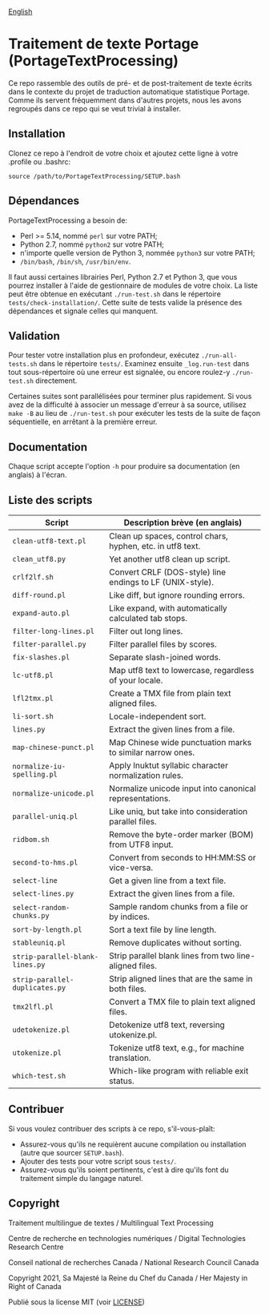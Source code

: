 [English](README.md)

# Traitement de texte Portage (PortageTextProcessing)

Ce repo rassemble des outils de pré- et de post-traitement de texte écrits dans le
contexte du projet de traduction automatique statistique Portage. Comme ils servent
fréquemment dans d'autres projets, nous les avons regroupés dans ce repo qui se veut
trivial à installer.

## Installation

Clonez ce repo à l'endroit de votre choix et ajoutez cette ligne à votre .profile ou .bashrc:

`source /path/to/PortageTextProcessing/SETUP.bash`

## Dépendances

PortageTextProcessing a besoin de:
 - Perl >= 5.14, nommé `perl` sur votre PATH;
 - Python 2.7, nommé `python2` sur votre PATH;
 - n'importe quelle version de Python 3, nommée `python3` sur votre PATH;
 - `/bin/bash`, `/bin/sh`, `/usr/bin/env`.

Il faut aussi certaines librairies Perl, Python 2.7 et Python 3, que vous pourrez
installer à l'aide de gestionnaire de modules de votre choix. La liste peut être obtenue
en exécutant `./run-test.sh` dans le répertoire `tests/check-installation/`. Cette suite
de tests valide la présence des dépendances et signale celles qui manquent.

## Validation

Pour tester votre installation plus en profondeur, exécutez `./run-all-tests.sh` dans le
répertoire `tests/`. Examinez ensuite `_log.run-test` dans tout sous-répertoire où une
erreur est signalée, ou encore roulez-y `./run-test.sh` directement.

Certaines suites sont parallélisées pour terminer plus rapidement. Si vous avez de la
difficulté à associer un message d'erreur à sa source, utilisez `make -B` au lieu de
`./run-test.sh` pour exécuter les tests de la suite de façon séquentielle, en arrêtant à
la première erreur.

## Documentation

Chaque script accepte l'option `-h` pour produire sa documentation (en anglais) à
l'écran.

## Liste des scripts

| Script                          | Description brève (en anglais)                             |
| ------------------------------- | ---------------------------------------------------------- |
| `clean-utf8-text.pl`            | Clean up spaces, control chars, hyphen, etc. in utf8 text. |
| `clean_utf8.py`                 | Yet another utf8 clean up script.                          |
| `crlf2lf.sh`                    | Convert CRLF (DOS-style) line endings to LF (UNIX-style).  |
| `diff-round.pl`                 | Like diff, but ignore rounding errors.                     |
| `expand-auto.pl`                | Like expand, with automatically calculated tab stops.      |
| `filter-long-lines.pl`          | Filter out long lines.                                     |
| `filter-parallel.py`            | Filter parallel files by scores.                           |
| `fix-slashes.pl`                | Separate slash-joined words.                               |
| `lc-utf8.pl`                    | Map utf8 text to lowercase, regardless of your locale.     |
| `lfl2tmx.pl`                    | Create a TMX file from plain text aligned files.           |
| `li-sort.sh`                    | Locale-independent sort.                                   |
| `lines.py`                      | Extract the given lines from a file.                       |
| `map-chinese-punct.pl`          | Map Chinese wide punctuation marks to similar narrow ones. |
| `normalize-iu-spelling.pl`      | Apply Inuktut syllabic character normalization rules.      |
| `normalize-unicode.pl`          | Normalize unicode input into canonical representations.    |
| `parallel-uniq.pl`              | Like uniq, but take into consideration parallel files.     |
| `ridbom.sh`                     | Remove the byte-order marker (BOM) from UTF8 input.        |
| `second-to-hms.pl`              | Convert from seconds to HH:MM:SS or vice-versa.            |
| `select-line`                   | Get a given line from a text file.                         |
| `select-lines.py`               | Extract the given lines from a file.                       |
| `select-random-chunks.py`       | Sample random chunks from a file or by indices.            |
| `sort-by-length.pl`             | Sort a text file by line length.                           |
| `stableuniq.pl`                 | Remove duplicates without sorting.                         |
| `strip-parallel-blank-lines.py` | Strip parallel blank lines from two line-aligned files.    |
| `strip-parallel-duplicates.py`  | Strip aligned lines that are the same in both files.       |
| `tmx2lfl.pl`                    | Convert a TMX file to plain text aligned files.            |
| `udetokenize.pl`                | Detokenize utf8 text, reversing utokenize.pl.              |
| `utokenize.pl`                  | Tokenize utf8 text, e.g., for machine translation.         |
| `which-test.sh`                 | Which-like program with reliable exit status.              |

## Contribuer

Si vous voulez contribuer des scripts à ce repo, s'il-vous-plaît:
 - Assurez-vous qu'ils ne requièrent aucune compilation ou installation (autre que
   sourcer `SETUP.bash`).
 - Ajouter des tests pour votre script sous `tests/`.
 - Assurez-vous qu'ils soient pertinents, c'est à dire qu'ils font du traitement simple
   du langage naturel.

## Copyright

Traitement multilingue de textes / Multilingual Text Processing

Centre de recherche en technologies numériques / Digital Technologies Research Centre

Conseil national de recherches Canada / National Research Council Canada

Copyright 2021, Sa Majesté la Reine du Chef du Canada / Her Majesty in Right of Canada

Publié sous la license MIT (voir [LICENSE](LICENSE))

